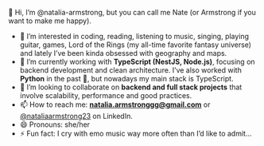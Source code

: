 👋 Hi, I’m @natalia-armstrong, but you can call me Nate (or Armstrong if you want to make me happy).  

- 👀 I’m interested in coding, reading, listening to music, singing, playing guitar, games, Lord of the Rings (my all-time favorite fantasy universe) and lately I’ve been kinda obsessed with geography and maps.  
- 🌱 I’m currently working with **TypeScript (NestJS, Node.js)**, focusing on backend development and clean architecture. I’ve also worked with **Python** in the past 🐍, but nowadays my main stack is TypeScript.  
- 💞️ I’m looking to collaborate on **backend and full stack projects** that involve scalability, performance and good practices.  
- 📫 How to reach me: **natalia.armstronggg@gmail.com** or [@nataliaarmstrong23](https://www.linkedin.com/in/nataliaarmstrong23/) on LinkedIn.  
- 😄 Pronouns: she/her  
- ⚡ Fun fact: I cry with emo music way more often than I’d like to admit...  
